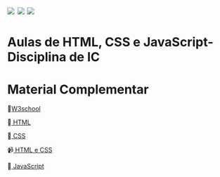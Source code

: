 # <img src="https://img.shields.io/badge/HTML5-E34F26?style=for-the-badge&logo=html5&logoColor=white"/>  <img src="https://img.shields.io/badge/css3-%231572B6.svg?style=for-the-badge&logo=css3&logoColor=white"/> <img src="https://img.shields.io/badge/JavaScript-F7DF1E?style=for-the-badge&logo=javascript&logoColor=black"/>
# Aulas de HTML, CSS  e JavaScript- Disciplina de IC 

<!--<ul>
  <li><p> <a href="https://github.com/tatyane-calixto/html-css-1A/tree/main/Aula05">  Tags de texto e Tabelas </a> </p></li>
  <li><p> <a href="https://github.com/tatyane-calixto/html-css-1A/tree/main/MiniProjeto%20-%20Aula%2005">  MiniProjeto - Aula 05  </a> </p></li>
  <li><p> <a href= "https://github.com/tatyane-calixto/html-css-1A/tree/main/MiniProjeto%20-%20Aula%2006">  MiniProjeto - Aula 06  </a> </p></li>
     <li><p> <a href= "#">  MiniProjeto - Aula 07  </a> </p></li>
    <li><p> <a href= "https://github.com/tatyane-calixto/html-css-1A/tree/main/Aula08">  Aula 08 - HTML e CSS  </a> </p></li>
</ul>-->

# Material Complementar
<p>🔗<a href="https://www.w3schools.com/">W3school</a></p>
<p>🔗<a href="https://developer.mozilla.org/pt-BR/docs/Learn/HTML"> HTML </a></p>
<p>🔗<a href="https://developer.mozilla.org/pt-BR/docs/Web/CSS"> CSS </a></p>
<p>📹<a href="https://www.youtube.com/watch?v=Ejkb_YpuHWs&list=PLHz_AreHm4dkZ9-atkcmcBaMZdmLHft8n"> HTML e CSS </a></p>
<p>🔗<a href= "https://developer.mozilla.org/pt-BR/docs/Web/JavaScript"> JavaScript </a></p>
